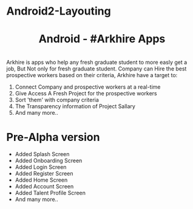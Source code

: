 # Android2-Layouting
 <h1 align="center">Android - #Arkhire Apps</h1>

<br> Arkhire is apps who help any fresh graduate student to more easly get a job, But Not only for fresh graduate
student. Company can Hire the best prospective workers based on their criteria, Arkhire have a target to:</br>
1. Connect Company and prospective workers at a real-time</br>
2. Give Access A Fresh Project for the prospective workers</br>
3. Sort 'them' with company criteria</br>
4. The Transparency information of Project Sallary</br>
5. And many more..</br>

# Pre-Alpha version
- Added Splash Screen </br>
- Added Onboarding Screen </br>
- Added Login Screen </br>
- Added Register Screen </br>
- Added Home Screen</br>
- Added Account Screen</br>
- Added Talent Profile Screen</br>
- And many more..</br>
